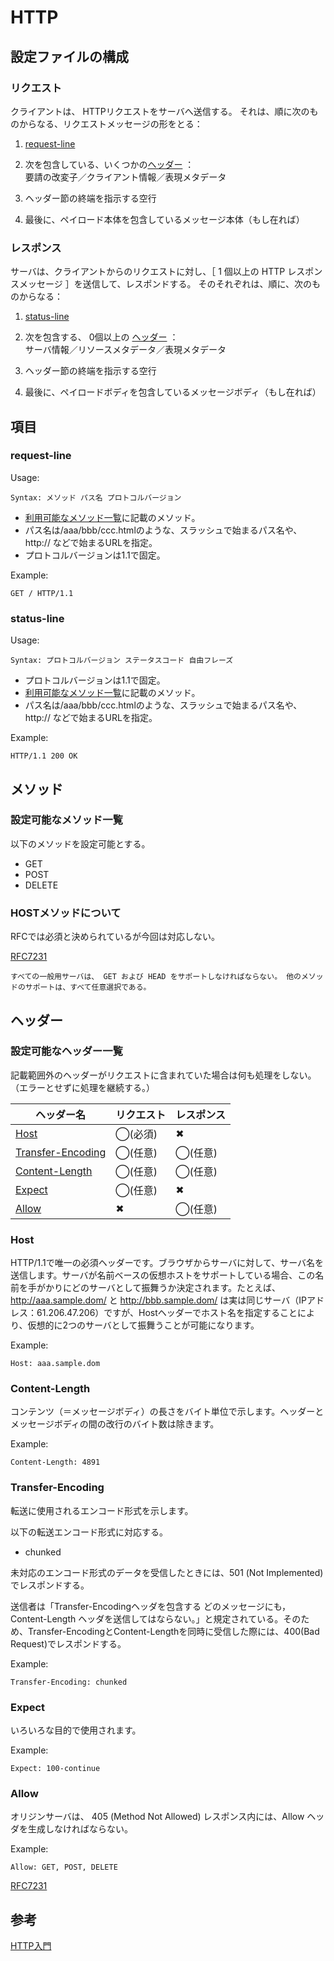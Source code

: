 # HTTP

## 設定ファイルの構成

### リクエスト

クライアントは、 HTTPリクエストをサーバへ送信する。 それは、順に次のものからなる、リクエストメッセージの形をとる：

1. [request-line](#request-line)

1. 次を包含している、いくつかの[ヘッダー](#ヘッダー) ：\
要請の改変子／クライアント情報／表現メタデータ

1. ヘッダー節の終端を指示する空行

1. 最後に、ペイロード本体を包含しているメッセージ本体（もし在れば）

### レスポンス

サーバは、クライアントからのリクエストに対し、［ 1 個以上の HTTP レスポンスメッセージ ］を送信して、レスポンドする。 そのそれぞれは、順に、次のものからなる：

1. [status-line](#status-line)

1. 次を包含する、 0個以上の [ヘッダー](#ヘッダー) ：\
サーバ情報／リソースメタデータ／表現メタデータ

1. ヘッダー節の終端を指示する空行

1. 最後に、ペイロードボディを包含しているメッセージボディ（もし在れば）

## 項目

### request-line

Usage:

``` http
Syntax: メソッド パス名 プロトコルバージョン
```

- [利用可能なメソッド一覧](#設定可能なメソッド一覧)に記載のメソッド。
- パス名は/aaa/bbb/ccc.htmlのような、スラッシュで始まるパス名や、http:// などで始まるURLを指定。
- プロトコルバージョンは1.1で固定。

Example:

``` http
GET / HTTP/1.1
```

### status-line

Usage:

``` http
Syntax: プロトコルバージョン ステータスコード 自由フレーズ 
```

- プロトコルバージョンは1.1で固定。
- [利用可能なメソッド一覧](#設定可能なメソッド一覧)に記載のメソッド。
- パス名は/aaa/bbb/ccc.htmlのような、スラッシュで始まるパス名や、http:// などで始まるURLを指定。

Example:

``` http
HTTP/1.1 200 OK
```

## メソッド

### 設定可能なメソッド一覧

以下のメソッドを設定可能とする。

- GET
- POST
- DELETE

### HOSTメソッドについて

RFCでは必須と決められているが今回は対応しない。

[RFC7231](https://triple-underscore.github.io/RFC7231-ja.html#section-4)

```
すべての一般用サーバは、 GET および HEAD をサポートしなければならない。 他のメソッドのサポートは、すべて任意選択である。
```

## ヘッダー

### 設定可能なヘッダー一覧

記載範囲外のヘッダーがリクエストに含まれていた場合は何も処理をしない。（エラーとせずに処理を継続する。）
<!-- ◯(必須) | ◯(任意) | ✖︎ -->

ヘッダー名 | リクエスト | レスポンス
 -- | -- | --
[Host](#host)| ◯(必須) | ✖︎
[Transfer-Encoding](#Transfer-Encoding)| ◯(任意) | ◯(任意)
[Content-Length](#content-length) | ◯(任意) | ◯(任意)
[Expect](#Expect)| ◯(任意) | ✖︎
[Allow](#allow)| ✖︎ | ◯(任意)

### Host

HTTP/1.1で唯一の必須ヘッダーです。ブラウザからサーバに対して、サーバ名を送信します。サーバが名前ベースの仮想ホストをサポートしている場合、この名前を手がかりにどのサーバとして振舞うか決定されます。たとえば、<http://aaa.sample.dom/> と <http://bbb.sample.dom/> は実は同じサーバ（IPアドレス：61.206.47.206）ですが、Hostヘッダーでホスト名を指定することにより、仮想的に2つのサーバとして振舞うことが可能になります。

Example:

```http
Host: aaa.sample.dom
```

### Content-Length

コンテンツ（＝メッセージボディ）の長さをバイト単位で示します。ヘッダーとメッセージボディの間の改行のバイト数は除きます。

Example:

```http
Content-Length: 4891
```

### Transfer-Encoding

転送に使用されるエンコード形式を示します。

以下の転送エンコード形式に対応する。

- chunked

未対応のエンコード形式のデータを受信したときには、501 (Not Implemented) でレスポンドする。

送信者は「Transfer-Encodingヘッダを包含する どのメッセージにも， Content-Length ヘッダを送信してはならない。」と規定されている。そのため、Transfer-EncodingとContent-Lengthを同時に受信した際には、400(Bad Request)でレスポンドする。

Example:

```http
Transfer-Encoding: chunked
```

### Expect

いろいろな目的で使用されます。

Example:

```http
Expect: 100-continue
```

### Allow

オリジンサーバは、 405 (Method Not Allowed) レスポンス内には、Allow ヘッダを生成しなければならない。

Example:

```http
Allow: GET, POST, DELETE
```

[RFC7231](https://triple-underscore.github.io/RFC7231-ja.html#header.allow)

## 参考

[HTTP入門](<https://www.tohoho-web.com/ex/http.htm>)
